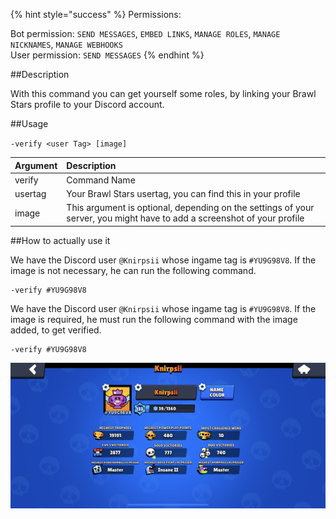 {% hint style="success" %}
Permissions:

Bot permission: `SEND MESSAGES`, `EMBED LINKS`, `MANAGE ROLES`, `MANAGE NICKNAMES`, `MANAGE WEBHOOKS`<br>User permission: `SEND MESSAGES`
{% endhint %}

##Description

With this command you can get yourself some roles, by linking your Brawl Stars profile to your Discord account.

##Usage

`-verify <user Tag> [image]`

| Argument | Description |
| :--- | :--- |
| verify | Command Name |
| usertag | Your Brawl Stars usertag, you can find this in your profile |
| image | This argument is optional, depending on the settings of your server, you might have to add a screenshot of your profile |


##How to actually use it


We have the Discord user `@Knirpsii` whose ingame tag is `#YU9G98V8`. If the image is not necessary, he can run the following command.
```
-verify #YU9G98V8
```


We have the Discord user `@Knirpsii` whose ingame tag is `#YU9G98V8`. If the image is required, he must run the following command with the image added, to get verified.

```
-verify #YU9G98V8
```
![](../../assets/knirpsii_profile.png)

